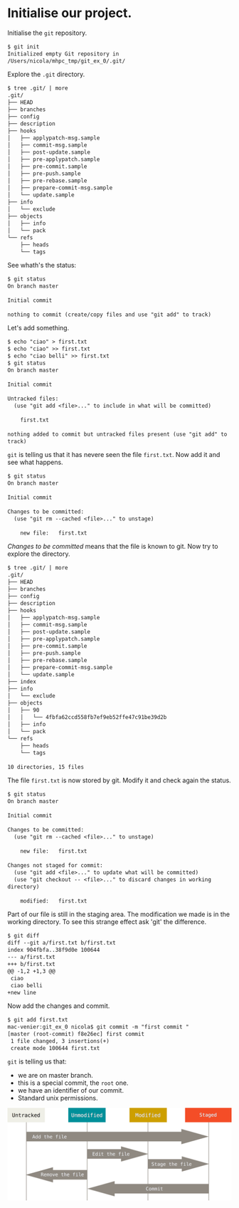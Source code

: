 # Initialise our project.
Initialise the `git` repository.
```
$ git init
Initialized empty Git repository in /Users/nicola/mhpc_tmp/git_ex_0/.git/
```
Explore the `.git` directory.
```
$ tree .git/ | more
.git/
├── HEAD
├── branches
├── config
├── description
├── hooks
│   ├── applypatch-msg.sample
│   ├── commit-msg.sample
│   ├── post-update.sample
│   ├── pre-applypatch.sample
│   ├── pre-commit.sample
│   ├── pre-push.sample
│   ├── pre-rebase.sample
│   ├── prepare-commit-msg.sample
│   └── update.sample
├── info
│   └── exclude
├── objects
│   ├── info
│   └── pack
└── refs
    ├── heads
    └── tags
```
See whath's the status:
```
$ git status
On branch master

Initial commit

nothing to commit (create/copy files and use "git add" to track)
```
Let's add something.
```
$ echo "ciao" > first.txt
$ echo "ciao" >> first.txt
$ echo "ciao belli" >> first.txt
$ git status
On branch master

Initial commit

Untracked files:
  (use "git add <file>..." to include in what will be committed)

	first.txt

nothing added to commit but untracked files present (use "git add" to track)
```
`git` is telling us that it has nevere seen the file `first.txt`. Now add it and see what happens.
```
$ git status
On branch master

Initial commit

Changes to be committed:
  (use "git rm --cached <file>..." to unstage)

	new file:   first.txt
```
*Changes to be committed* means that the file is known to git. Now try to explore the directory.
```
$ tree .git/ | more
.git/
├── HEAD
├── branches
├── config
├── description
├── hooks
│   ├── applypatch-msg.sample
│   ├── commit-msg.sample
│   ├── post-update.sample
│   ├── pre-applypatch.sample
│   ├── pre-commit.sample
│   ├── pre-push.sample
│   ├── pre-rebase.sample
│   ├── prepare-commit-msg.sample
│   └── update.sample
├── index
├── info
│   └── exclude
├── objects
│   ├── 90
│   │   └── 4fbfa62ccd558fb7ef9eb52ffe47c91be39d2b
│   ├── info
│   └── pack
└── refs
    ├── heads
    └── tags

10 directories, 15 files
```
The file `first.txt` is now stored by git. Modify it and check again the status.
```
$ git status
On branch master

Initial commit

Changes to be committed:
  (use "git rm --cached <file>..." to unstage)

	new file:   first.txt

Changes not staged for commit:
  (use "git add <file>..." to update what will be committed)
  (use "git checkout -- <file>..." to discard changes in working directory)

	modified:   first.txt
```
Part of our file is still in the staging area. The modification we made is in the working directory. To see this strange effect ask 'git' the difference.
```
$ git diff
diff --git a/first.txt b/first.txt
index 904fbfa..38f9d0e 100644
--- a/first.txt
+++ b/first.txt
@@ -1,2 +1,3 @@
 ciao
 ciao belli
+new line
```
Now add the changes and commit.
```
$ git add first.txt 
mac-venier:git_ex_0 nicola$ git commit -m "first commit "
[master (root-commit) f8e26ec] first commit
 1 file changed, 3 insertions(+)
 create mode 100644 first.txt
```
`git` is telling us that:
 - we are on master branch.
 - this is a special commit, the `root` one.
 - we have an identifier of our commit.
 - Standard unix permissions.

![alt text](./pics/lifecycle.png)